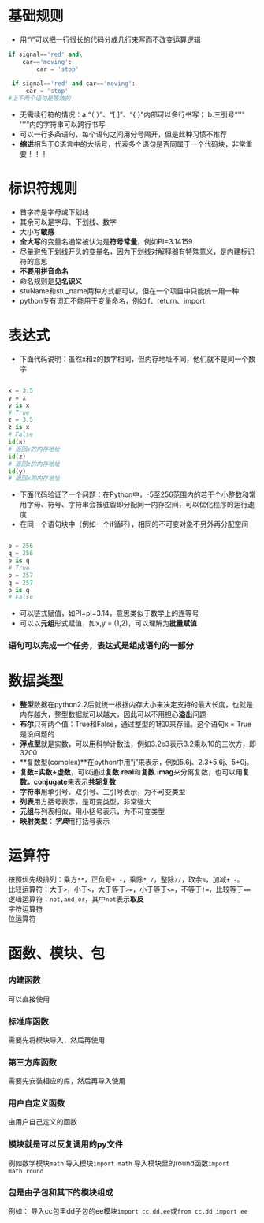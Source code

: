 # 基础规则
- 用“\”可以把一行很长的代码分成几行来写而不改变运算逻辑

```python
if signal=='red' and\
    car=='moving':
        car = 'stop'
        
 if signal=='red' and car=='moving':
     car = 'stop'
#上下两个语句是等效的
```

- 无需续行符的情况：a.“（ ）”、“[ ]”、“{ }"内部可以多行书写； b.三引号“'''  '''”内的字符串可以跨行书写
- 可以一行多条语句，每个语句之间用分号隔开，但是此种习惯不推荐
- **缩进**相当于C语言中的大括号，代表多个语句是否同属于一个代码块，非常重要！！！

# 标识符规则
- 首字符是字母或下划线
- 其余可以是字母、下划线、数字
- 大小写**敏感**
- **全大写**的变量名通常被认为是**符号常量**，例如PI=3.14159
- 尽量避免下划线开头的变量名，因为下划线对解释器有特殊意义，是内建标识符的意思
- **不要用拼音命名**
- 命名规则是**见名识义**
- stuName和stu_name两种方式都可以，但在一个项目中只能统一用一种
- python专有词汇不能用于变量命名，例如if、return、import

# 表达式
- 下面代码说明：虽然x和z的数字相同，但内存地址不同，他们就不是同一个数字

```python

x = 3.5
y = x
y is x
# True
z = 3.5
z is x
# False
id(x)
# 返回x的内存地址
id(z)
# 返回z的内存地址
id(y)
# 返回x的内存地址
```
- 下面代码验证了一个问题：在Python中，-5至256范围内的若干个小整数和常用字母、符号、字符串会被驻留即分配同一内存空间，可以优化程序的运行速度
- 在同一个语句块中（例如一个if循环），相同的不可变对象不另外再分配空间

```python

p = 256
q = 256
p is q
# True
p = 257
q = 257
p is q
# False

```
- 可以链式赋值，如PI=pi=3.14，意思类似于数学上的连等号
- 可以以**元组**形式赋值，如x,y = (1,2)，可以理解为**批量赋值**


### 语句可以完成一个任务，表达式是组成语句的一部分


# 数据类型

- **整型**数据在python2.2后就统一根据内存大小来决定支持的最大长度，也就是内存越大，整型数据就可以越大，因此可以不用担心**溢出**问题
- **布尔**只有两个值：True和False，通过整型的1和0来存储。这个语句x = True是没问题的
- **浮点型**就是实数，可以用科学计数法，例如3.2e3表示3.2乘以10的三次方，即3200
- **复数型(complex)**在python中用“j”来表示，例如5.6j、2.3+5.6j、5+0j。
- **复数=实数+虚数**，可以通过**复数.real**和**复数.imag**来分离复数，也可以用**复数。conjugate**来表示**共轭复数**
- **字符串**用单引号、双引号、三引号表示，为不可变类型
- **列表**用方括号表示，是可变类型，非常强大
- **元组**与列表相似，用小括号表示，为不可变类型
- **映射类型**：***字典***用打括号表示


# 运算符
按照优先级排列：乘方`**`，正负号`+ -`，乘除`* /`，整除`//`，取余`%`，加减`+ -`。  
比较运算符：大于`>`，小于`<`，大于等于`>=`，小于等于`<=`，不等于`!=`，比较等于`==`  
逻辑运算符：`not,and,or`，其中`not`表示**取反**  
字符运算符  
位运算符  

# 函数、模块、包

### 内建函数
可以直接使用
### 标准库函数
需要先将模块导入，然后再使用
### 第三方库函数
需要先安装相应的库，然后再导入使用
### 用户自定义函数
由用户自己定义的函数

### 模块就是可以反复调用的py文件
例如数学模块`math`
导入模块`import math`
导入模块里的round函数`import math.round`

### 包是由子包和其下的模块组成
例如：
导入cc包里dd子包的ee模块`import cc.dd.ee`或`from cc.dd import ee`
